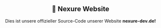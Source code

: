 <h2 align="center">
  🔗 Nexure Website
</h2>
<p align="center">Dies ist unsere offizieller Source-Code unserer Website <strong>nexure-dev.de!</strong></p>
